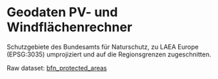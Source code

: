 # Geodaten PV- und Windflächenrechner

Schutzgebiete des Bundesamts für Naturschutz, zu LAEA Europe (EPSG:3035)
umprojiziert und auf die Regionsgrenzen zugeschnitten.

Raw dataset:
[bfn_protected_areas](../../raw/bfn_protected_areas/dataset.md)
